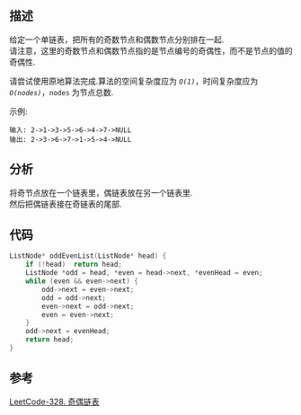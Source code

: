 ## 描述
给定一个单链表，把所有的奇数节点和偶数节点分别排在一起.        
请注意，这里的奇数节点和偶数节点指的是节点编号的奇偶性，而不是节点的值的奇偶性.

请尝试使用原地算法完成.算法的空间复杂度应为 *`O(1)`*，时间复杂度应为 *`O(nodes)`*，`nodes` 为节点总数.

示例:
```
输入: 2->1->3->5->6->4->7->NULL 
输出: 2->3->6->7->1->5->4->NULL
```

## 分析
将奇节点放在一个链表里，偶链表放在另一个链表里.        
然后把偶链表接在奇链表的尾部.

## 代码
```cpp
ListNode* oddEvenList(ListNode* head) {
    if (!head)  return head;
    ListNode *odd = head, *even = head->next, *evenHead = even;
    while (even && even->next) {
        odd->next = even->next;
        odd = odd->next;
        even->next = odd->next;
        even = even->next;
    }
    odd->next = evenHead;
    return head;
}
```
## 参考
[LeetCode-328. 奇偶链表](https://leetcode-cn.com/problems/odd-even-linked-list/)